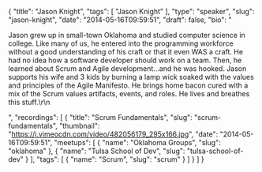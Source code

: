 {
  "title": "Jason Knight",
  "tags": [
    "Jason Knight"
  ],
  "type": "speaker",
  "slug": "jason-knight",
  "date": "2014-05-16T09:59:51",
  "draft": false,
  "bio": "<p>Jason grew up in small-town Oklahoma and studied computer science in college. Like many of us, he entered into the programming workforce without a good understanding of his craft or that it even WAS a craft. He had no idea how a software developer should work on a team. Then, he learned about Scrum and Agile development…and he was hooked. Jason supports his wife and 3 kids by burning a lamp wick soaked with the values and principles of the Agile Manifesto. He brings home bacon cured with a mix of the Scrum values artifacts, events, and roles. He lives and breathes this stuff.\r\n</p>",
  "recordings": [
    {
      "title": "Scrum Fundamentals",
      "slug": "scrum-fundamentals",
      "thumbnail": "https://i.vimeocdn.com/video/482056179_295x166.jpg",
      "date": "2014-05-16T09:59:51",
      "meetups": [
        {
          "name": "Oklahoma Groups",
          "slug": "oklahoma"
        },
        {
          "name": "Tulsa School of Dev",
          "slug": "tulsa-school-of-dev"
        }
      ],
      "tags": [
        {
          "name": "Scrum",
          "slug": "scrum"
        }
      ]
    }
  ]
}